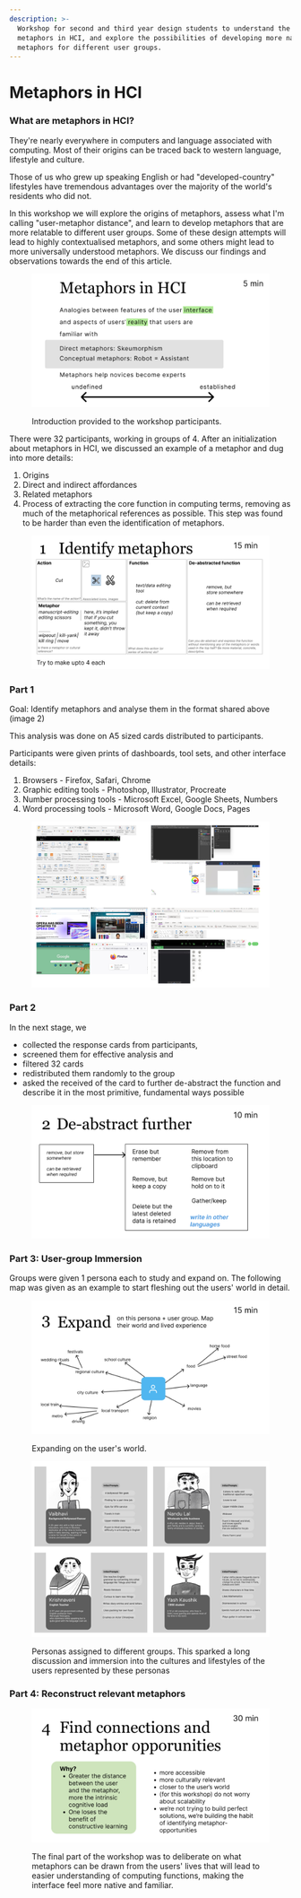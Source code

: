 ```yaml
---
description: >-
  Workshop for second and third year design students to understand the use of
  metaphors in HCI, and explore the possibilities of developing more native
  metaphors for different user groups.
---
```


# Metaphors in HCI

### What are metaphors in HCI?

They're nearly everywhere in computers and language associated with computing. Most of their origins can be traced back to western language, lifestyle and culture.&#x20;

Those of us who grew up speaking English or had "developed-country" lifestyles have tremendous advantages over the majority of the world's residents who did not.&#x20;

In this workshop we will explore the origins of metaphors, assess what I'm calling "user-metaphor distance", and learn to develop metaphors that are more relatable to different user groups. Some of these design attempts will lead to highly contextualised metaphors, and some others might lead to more universally understood metaphors. We discuss our findings and observations towards the end of this article.

<figure><img src="../.gitbook/assets/Slide 16_9 - 20 (1).png" alt=""><figcaption><p>Introduction provided to the workshop participants.</p></figcaption></figure>

There were 32 participants, working in groups of 4. After an initialization about metaphors in HCI, we discussed an example of a metaphor and dug into more details:

1. Origins
2. Direct and indirect affordances
3. Related metaphors&#x20;
4. Process of extracting the core function in computing terms, removing as much of the metaphorical references as possible. This step was found to be harder than even the identification of metaphors.&#x20;

<figure><img src="../.gitbook/assets/Slide 16_9 - 21 (2).png" alt=""><figcaption></figcaption></figure>

### Part 1

Goal: Identify metaphors and analyse them in the format shared above (image 2)

This analysis was done on A5 sized cards distributed to participants.

Participants were given prints of dashboards, tool sets, and other interface details:&#x20;

1. Browsers - Firefox, Safari, Chrome
2. Graphic editing tools - Photoshop, Illustrator, Procreate
3. Number processing tools - Microsoft Excel, Google Sheets, Numbers
4. Word processing tools - Microsoft Word, Google Docs, Pages

<figure><img src="../.gitbook/assets/image (140).png" alt=""><figcaption></figcaption></figure>



### Part 2

In the next stage, we&#x20;

* collected the response cards from participants,&#x20;
* screened them for effective analysis and&#x20;
* filtered 32 cards
* redistributed them randomly to the group
* asked the received of the card to further de-abstract the function and describe it in the most primitive, fundamental ways possible

<figure><img src="../.gitbook/assets/Slide 16_9 - 23 (3).png" alt=""><figcaption></figcaption></figure>

### Part 3: User-group Immersion

Groups were given 1 persona each to study and expand on. The following map was given as an example to start fleshing out the users' world in detail.&#x20;

<figure><img src="../.gitbook/assets/Slide 16_9 - 22 (2).png" alt=""><figcaption><p>Expanding on the user's world.</p></figcaption></figure>

<figure><img src="../.gitbook/assets/image (141).png" alt=""><figcaption><p>Personas assigned to different groups. This sparked a long discussion and immersion into the cultures and lifestyles of the users represented by these personas</p></figcaption></figure>



### Part 4: Reconstruct relevant metaphors

<figure><img src="../.gitbook/assets/Slide 16_9 - 24 (1).png" alt=""><figcaption><p>The final part of the workshop was to deliberate on what metaphors can be drawn from the users' lives that will lead to easier understanding of computing functions, making the interface feel more native and familiar.</p></figcaption></figure>









